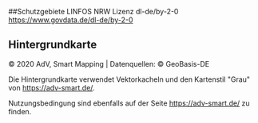 ##Schutzgebiete
LINFOS NRW Lizenz dl-de/by-2-0
https://www.govdata.de/dl-de/by-2-0

## Hintergrundkarte
© 2020 AdV, Smart Mapping | Datenquellen: © GeoBasis-DE

Die Hintergrundkarte verwendet Vektorkacheln und den Kartenstil "Grau" von https://adv-smart.de/.

Nutzungsbedingung sind ebenfalls auf der Seite https://adv-smart.de/ zu finden.
